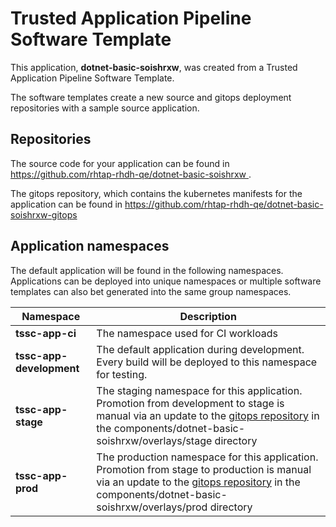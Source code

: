 # Trusted Application Pipeline Software Template

This application, **dotnet-basic-soishrxw**, was created from a Trusted Application Pipeline Software Template.

The software templates create a new source and gitops deployment repositories with a sample source application. 

## Repositories

The source code for your application can be found in [https://github.com/rhtap-rhdh-qe/dotnet-basic-soishrxw ](https://github.com/rhtap-rhdh-qe/dotnet-basic-soishrxw ).
 
The gitops repository, which contains the kubernetes manifests for the application can be found in 
[https://github.com/rhtap-rhdh-qe/dotnet-basic-soishrxw-gitops ](https://github.com/rhtap-rhdh-qe/dotnet-basic-soishrxw-gitops ) 

## Application namespaces 

The default application will be found in the following namespaces. Applications can be deployed into unique namespaces or multiple software templates can also bet generated into the same group namespaces.  

|  Namespace   |  Description   |  
| -------- | -------- |
| **tssc-app-ci** | The namespace used for CI workloads |
| **tssc-app-development** | The default application during development. Every build will be deployed to this namespace for testing. |
| **tssc-app-stage** | The staging namespace for this application. Promotion from development to stage is manual via an update to the [gitops repository](https://github.com/rhtap-rhdh-qe/dotnet-basic-soishrxw-gitops ) in the components/dotnet-basic-soishrxw/overlays/stage directory |
| **tssc-app-prod** | The production namespace for this application. Promotion from stage to production is manual via an update to the [gitops repository](https://github.com/rhtap-rhdh-qe/dotnet-basic-soishrxw-gitops ) in the components/dotnet-basic-soishrxw/overlays/prod directory |